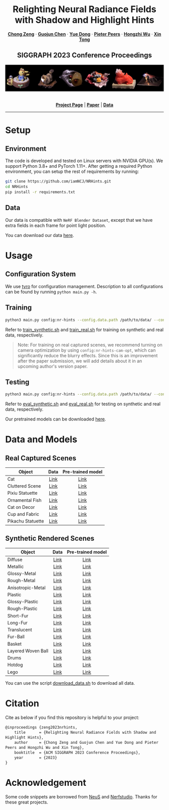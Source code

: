 <p align="center">

  <h1 align="center">Relighting Neural Radiance Fields with Shadow and Highlight Hints</h1>
  <p align="center">
    <a href="https://www.chong-zeng.com/"><strong>Chong Zeng</strong></a>
    ·
    <a href="https://www.microsoft.com/en-us/research/people/guoch/"><strong>Guojun Chen</strong></a>
    ·
    <a href="https://yuedong.shading.me/"><strong>Yue Dong</strong></a>
    ·
    <a href="https://www.cs.wm.edu/~ppeers/"><strong>Pieter Peers</strong></a>
    ·
    <a href="https://svbrdf.github.io/"><strong>Hongzhi Wu</strong></a>
    ·
    <a href="https://www.microsoft.com/en-us/research/people/xtong/"><strong>Xin Tong</strong></a>
  </p>
  <h2 align="center">SIGGRAPH 2023 Conference Proceedings</h2>
  <div align="center">
    <img src="nrhints-teaser.png">
  </div>

  <p align="center">
  <br>
    <a href="https://nrhints.github.io/"><strong>Project Page</strong></a>
    |
    <a href="https://nrhints.github.io/pdfs/nrhints-sig23.pdf"><strong>Paper</strong></a>
    |
    <a href="#data-and-models"><strong>Data</strong></a>
  </p>
</p>

---

# Setup

## Environment

The code is developed and tested on Linux servers with NVIDIA GPU(s). We support Python 3.8+ and PyTorch 1.11+. After getting a required Python environment, you can setup the rest of requirements by running:

```bash
git clone https://github.com/iamNCJ/NRHints.git
cd NRHints
pip install -r requirements.txt
```

## Data

Our data is compatible with `NeRF Blender Dataset`, except that we have extra fields in each frame for point light position.

You can download our data [here](#data-and-models).

# Usage

## Configuration System

We use [tyro](https://github.com/brentyi/tyro) for configuration management. Description to all configurations can be found by running `python main.py -h`.

## Training

```bash
python3 main.py config:nr-hints --config.data.path /path/to/data/ --config.scene-name XXX
```

Refer to [train_synthetic.sh](scripts/train_synthetic.sh) and [train_real.sh](scripts/train_real.sh) for training on synthetic and real data, respectively.

> Note: For training on real captured scenes, we recommend turning on camera optimization by using `config:nr-hints-cam-opt`, which can significantly reduce the blurry effects. Since this is an improvement after the paper submission, we will add details about it in an upcoming author's version paper.

## Testing

```bash
python3 main.py config:nr-hints --config.data.path /path/to/data/ --config.scene-name XXX --config.evaluation-only True
```

Refer to [eval_synthetic.sh](scripts/eval_synthetic.sh) and [eval_real.sh](scripts/eval_real.sh) for testing on synthetic and real data, respectively.

Our pretrained models can be downloaded [here](#data-and-models).


# Data and Models

## Real Captured Scenes

| Object      | Data        | Pre-trained model        |
| ----------- | :----------: | :-----------: |
| Cat | [Link](https://igpublicshare.z20.web.core.windows.net/NRHints/Data/Real/Cat.zip)        | [Link](https://igpublicshare.z20.web.core.windows.net/NRHints/Model/Real/Cat_step_1000000.ckpt) |
| Cluttered Scene  | [Link](https://igpublicshare.z20.web.core.windows.net/NRHints/Data/Real/FurScene.zip)        | [Link](https://igpublicshare.z20.web.core.windows.net/NRHints/Model/Real/FurScene_step_1000000.ckpt) |
| Pixiu Statuette   | [Link](https://igpublicshare.z20.web.core.windows.net/NRHints/Data/Real/Pixiu.zip)        | [Link](https://igpublicshare.z20.web.core.windows.net/NRHints/Model/Real/Pixiu_step_1000000.ckpt) |
| Ornamental Fish | [Link](https://igpublicshare.z20.web.core.windows.net/NRHints/Data/Real/Fish.zip)        | [Link](https://igpublicshare.z20.web.core.windows.net/NRHints/Model/Real/Fish_step_1000000.ckpt) |
| Cat on Decor   | [Link](https://igpublicshare.z20.web.core.windows.net/NRHints/Data/Real/CatSmall.zip)        | [Link](https://igpublicshare.z20.web.core.windows.net/NRHints/Model/Real/CatSmall_step_1000000.ckpt) |
| Cup and Fabric   | [Link](https://igpublicshare.z20.web.core.windows.net/NRHints/Data/Real/CupFabric.zip)        | [Link](https://igpublicshare.z20.web.core.windows.net/NRHints/Model/Real/CupFabric_step_1000000.ckpt) |
| Pikachu Statuette   | [Link](https://igpublicshare.z20.web.core.windows.net/NRHints/Data/Real/Pikachu.zip)        | [Link](https://igpublicshare.z20.web.core.windows.net/NRHints/Model/Real/Pikachu_step_1000000.ckpt) |

## Synthetic Rendered Scenes

| Object      | Data        | Pre-trained model        |
| ----------- | :----------: | :-----------: |
|  Diffuse  | [Link](https://igpublicshare.z20.web.core.windows.net/NRHints/Data/Synthetic/Cup_Plane_Diffuse_PL_500.zip)        | [Link](https://igpublicshare.z20.web.core.windows.net/NRHints/Model/Synthetic/Cup_Plane_Diffuse_PL_500_step_1000000.ckpt) |
|  Metallic  | [Link](https://igpublicshare.z20.web.core.windows.net/NRHints/Data/Synthetic/Cup_Plane_Metal_PL_500.zip)        | [Link](https://igpublicshare.z20.web.core.windows.net/NRHints/Model/Synthetic/Cup_Plane_Metal_PL_500_step_1000000.ckpt) |
|  Glossy-Metal  | [Link](https://igpublicshare.z20.web.core.windows.net/NRHints/Data/Synthetic/Cup_Plane_Metal_Rough_PL_500.zip)        | [Link](https://igpublicshare.z20.web.core.windows.net/NRHints/Model/Synthetic/Cup_Plane_Metal_Rough_PL_500_step_1000000.ckpt) |
|  Rough-Metal  | [Link](https://igpublicshare.z20.web.core.windows.net/NRHints/Data/Synthetic/Cup_Plane_Metal_VeryRough_PL_500.zip)        | [Link](https://igpublicshare.z20.web.core.windows.net/NRHints/Model/Synthetic/Cup_Plane_Metal_VeryRough_PL_500_step_1000000.ckpt) |
|  Anisotropic-Metal  | [Link](https://igpublicshare.z20.web.core.windows.net/NRHints/Data/Synthetic/Cup_Plane_Metal_Aniso_PL_500.zip)        | [Link](https://igpublicshare.z20.web.core.windows.net/NRHints/Model/Synthetic/Cup_Plane_Metal_Aniso_PL_500_step_1000000.ckpt) |
|  Plastic  | [Link](https://igpublicshare.z20.web.core.windows.net/NRHints/Data/Synthetic/Cup_Plane_NonMetal_PL_500.zip)        | [Link](https://igpublicshare.z20.web.core.windows.net/NRHints/Model/Synthetic/Cup_Plane_NonMetal_PL_500_step_1000000.ckpt) |
|  Glossy-Plastic  | [Link](https://igpublicshare.z20.web.core.windows.net/NRHints/Data/Synthetic/Cup_Plane_NonMetal_Rough_PL_500.zip)        | [Link](https://igpublicshare.z20.web.core.windows.net/NRHints/Model/Synthetic/Cup_Plane_NonMetal_Rough_PL_500_step_1000000.ckpt) |
|  Rough-Plastic  | [Link](https://igpublicshare.z20.web.core.windows.net/NRHints/Data/Synthetic/Cup_Plane_NonMetal_VeryRough_PL_500.zip)        | [Link](https://igpublicshare.z20.web.core.windows.net/NRHints/Model/Synthetic/Cup_Plane_NonMetal_VeryRough_PL_500_step_1000000.ckpt) |
|  Short-Fur  | [Link](https://igpublicshare.z20.web.core.windows.net/NRHints/Data/Synthetic/Cup_Plane_ShortFur_PL_500.zip)        | [Link](https://igpublicshare.z20.web.core.windows.net/NRHints/Model/Synthetic/Cup_Plane_ShortFur_PL_500_step_1000000.ckpt) |
|  Long-Fur  | [Link](https://igpublicshare.z20.web.core.windows.net/NRHints/Data/Synthetic/Cup_Plane_LongFur_PL_500.zip)        | [Link](https://igpublicshare.z20.web.core.windows.net/NRHints/Model/Synthetic/Cup_Plane_LongFur_PL_500_step_1000000.ckpt) |
|  Translucent  | [Link](https://igpublicshare.z20.web.core.windows.net/NRHints/Data/Synthetic/Cup_Plane_SSS_PL_500.zip)        | [Link](https://igpublicshare.z20.web.core.windows.net/NRHints/Model/Synthetic/Cup_Plane_SSS_PL_500_step_1000000.ckpt) |
|  Fur-Ball  | [Link](https://igpublicshare.z20.web.core.windows.net/NRHints/Data/Synthetic/FurBall_PL_500.zip)        | [Link](https://igpublicshare.z20.web.core.windows.net/NRHints/Model/Synthetic/FurBall_PL_500_step_1000000.ckpt) |
|  Basket  | [Link](https://igpublicshare.z20.web.core.windows.net/NRHints/Data/Synthetic/Basket_PL_500.zip)        | [Link](https://igpublicshare.z20.web.core.windows.net/NRHints/Model/Synthetic/Basket_PL_500_step_1000000.ckpt) |
|  Layered Woven Ball  | [Link](https://igpublicshare.z20.web.core.windows.net/NRHints/Data/Synthetic/Complex_Ball_PL_500.zip)        | [Link](https://igpublicshare.z20.web.core.windows.net/NRHints/Model/Synthetic/Complex_Ball_PL_500_step_1000000.ckpt) |
|  Drums  | [Link](https://igpublicshare.z20.web.core.windows.net/NRHints/Data/Synthetic/Drums_PL_500.zip)        | [Link](https://igpublicshare.z20.web.core.windows.net/NRHints/Model/Synthetic/Drums_PL_500_step_1000000.ckpt) |
|  Hotdog | [Link](https://igpublicshare.z20.web.core.windows.net/NRHints/Data/Synthetic/Hotdog_PL_500.zip)        | [Link](https://igpublicshare.z20.web.core.windows.net/NRHints/Model/Synthetic/Hotdog_PL_500_step_1000000.ckpt) |
|  Lego  | [Link](https://igpublicshare.z20.web.core.windows.net/NRHints/Data/Synthetic/Lego_PL_500.zip)        | [Link](https://igpublicshare.z20.web.core.windows.net/NRHints/Model/Synthetic/Lego_PL_500_step_1000000.ckpt) |

You can use the script [download_data.sh](scripts/download_data.sh) to download all data.

# Citation

Cite as below if you find this repository is helpful to your project:

```
@inproceedings {zeng2023nrhints,
    title      = {Relighting Neural Radiance Fields with Shadow and Highlight Hints},
    author     = {Chong Zeng and Guojun Chen and Yue Dong and Pieter Peers and Hongzhi Wu and Xin Tong},
    booktitle  = {ACM SIGGRAPH 2023 Conference Proceedings},
    year       = {2023}
}
```

# Acknowledgement

Some code snippets are borrowed from [NeuS](https://github.com/Totoro97/NeuS) and [Nerfstudio](https://nerf.studio/). Thanks for these great projects.
